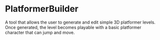 # PlatformerBuilder
A tool that allows the user to generate and edit simple 3D platformer levels. Once generated, the level becomes playable with a basic platformer character that can jump and move.
